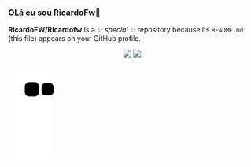 ### OLá eu sou RicardoFw👋
**RicardoFW/Ricardofw** is a ✨ _special_ ✨ repository because its `README.md` (this file) appears on your GitHub profile.

<div align="center">
  <a href="https://github.com/RicardoFW">
  <img height="180em" src="https://github-readme-stats.vercel.app/api?username=RicardoFW&show_icons=true&theme=dracula&include_all_commits=true&count_private=true"/>
  <img height="180em" src="https://github-readme-stats.vercel.app/api/top-langs/?username=RicardoFW&layout=compact&langs_count=7&theme=dracula"/>
</div>
  
 <div>
   
  ![Snake animation](https://github.com/RicardoFW/RicardoFW/blob/output/github-contribution-grid-snake.svg)
   
 </div>
